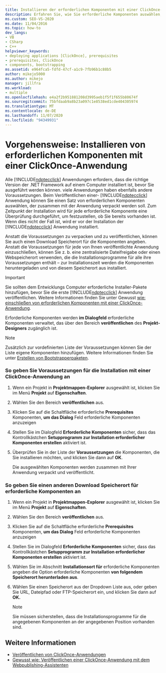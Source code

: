 ```yaml
---
title: Installieren der erforderlichen Komponenten mit einer ClickOnce-App
description: Erfahren Sie, wie Sie erforderliche Komponenten auswählen, die zusammen mit der ClickOnce-Anwendung verpackt werden sollen, wenn Sie installiert ist.
ms.custom: SEO-VS-2020
ms.date: 11/04/2016
ms.topic: how-to
dev_langs:
- VB
- CSharp
- C++
helpviewer_keywords:
- deploying applications [ClickOnce], prerequisites
- prerequisites, ClickOnce
- components, bootstrapping
ms.assetid: e964fca5-fdfd-47cf-a1c9-7fb96b1c88b5
author: mikejo5000
ms.author: mikejo
manager: jillfra
ms.workload:
- multiple
ms.openlocfilehash: e4a2f2b951881208d3995aeb1f5f1f655b80674f
ms.sourcegitcommit: 75bfdaab9a8b23a097c1e8538ed1cde404305974
ms.translationtype: MT
ms.contentlocale: de-DE
ms.lasthandoff: 11/07/2020
ms.locfileid: "94349931"
---
```

# <a name="how-to-install-prerequisites-with-a-clickonce-application"></a>Vorgehensweise: Installieren von erforderlichen Komponenten mit einer ClickOnce-Anwendung
Alle [!INCLUDE[ndptecclick](../deployment/includes/ndptecclick_md.md)] Anwendungen erfordern, dass die richtige Version der .NET Framework auf einem Computer installiert ist, bevor Sie ausgeführt werden können. viele Anwendungen haben ebenfalls andere Voraussetzungen. Beim Veröffentlichen einer- [!INCLUDE[ndptecclick](../deployment/includes/ndptecclick_md.md)] Anwendung können Sie einen Satz von erforderlichen Komponenten auswählen, der zusammen mit der Anwendung verpackt werden soll. Zum Zeitpunkt der Installation wird für jede erforderliche Komponente eine Überprüfung durchgeführt, um festzustellen, ob Sie bereits vorhanden ist. Wenn dies nicht der Fall ist, wird er vor der Installation der [!INCLUDE[ndptecclick](../deployment/includes/ndptecclick_md.md)] Anwendung installiert.

 Anstatt die Voraussetzungen zu verpacken und zu veröffentlichen, können Sie auch einen Download Speicherort für die Komponenten angeben. Anstatt die Voraussetzungen für jede von Ihnen veröffentlichte Anwendung einzuschließen, können Sie z. b. eine zentralisierte Dateifreigabe oder einen Webspeicherort verwenden, die die Installationsprogramme für alle ihre Voraussetzungen enthält – zur Installationszeit werden die Komponenten heruntergeladen und von diesem Speicherort aus installiert.

> [!IMPORTANT]
> Sie sollten dem Entwicklungs Computer erforderliche Installer-Pakete hinzufügen, bevor Sie die erste [!INCLUDE[ndptecclick](../deployment/includes/ndptecclick_md.md)] Anwendung veröffentlichen. Weitere Informationen finden Sie unter Gewusst [wie: einschließen von erforderlichen Komponenten mit einer ClickOnce-Anwendung](../deployment/how-to-include-prerequisites-with-a-clickonce-application.md).

 Erforderliche Komponenten werden **im Dialogfeld** erforderliche Komponenten verwaltet, das über den Bereich **veröffentlichen** des **Projekt-Designers** zugänglich ist.

> [!NOTE]
> Zusätzlich zur vordefinierten Liste der Voraussetzungen können Sie der Liste eigene Komponenten hinzufügen. Weitere Informationen finden Sie unter [Erstellen von Bootstrapperpaketen](../deployment/creating-bootstrapper-packages.md).

### <a name="to-specify-prerequisites-to-install-with-a-clickonce-application"></a>So geben Sie Voraussetzungen für die Installation mit einer ClickOnce-Anwendung an

1. Wenn ein Projekt in **Projektmappen-Explorer** ausgewählt ist, klicken Sie im Menü **Projekt** auf **Eigenschaften**.

2. Wählen Sie den Bereich **veröffentlichen** aus.

3. Klicken Sie auf die Schaltfläche erforderliche **Prerequisites** Komponenten, **um das Dialog** Feld erforderliche Komponenten anzuzeigen

4. Stellen Sie im Dialogfeld **Erforderliche Komponenten** sicher, dass das Kontrollkästchen **Setupprogramm zur Installation erforderlicher Komponenten erstellen** aktiviert ist.

5. Überprüfen Sie in der Liste der **Voraussetzungen** die Komponenten, die Sie installieren möchten, und klicken Sie dann auf **OK**.

     Die ausgewählten Komponenten werden zusammen mit Ihrer Anwendung verpackt und veröffentlicht.

### <a name="to-specify-a-different-download-location-for-prerequisites"></a>So geben Sie einen anderen Download Speicherort für erforderliche Komponenten an

1. Wenn ein Projekt in **Projektmappen-Explorer** ausgewählt ist, klicken Sie im Menü **Projekt** auf **Eigenschaften**.

2. Wählen Sie den Bereich **veröffentlichen** aus.

3. Klicken Sie auf die Schaltfläche erforderliche **Prerequisites** Komponenten, **um das Dialog** Feld erforderliche Komponenten anzuzeigen

4. Stellen Sie im Dialogfeld **Erforderliche Komponenten** sicher, dass das Kontrollkästchen **Setupprogramm zur Installation erforderlicher Komponenten erstellen** aktiviert ist.

5. Wählen Sie im Abschnitt **Installationsort für** erforderliche Komponenten angeben die Option erforderliche Komponenten **von folgendem Speicherort herunterladen aus**.

6. Wählen Sie einen Speicherort aus der Dropdown Liste aus, oder geben Sie URL, Dateipfad oder FTP-Speicherort ein, und klicken Sie dann auf **OK.**

    > [!NOTE]
    > Sie müssen sicherstellen, dass die Installationsprogramme für die angegebenen Komponenten an der angegebenen Position vorhanden sind.

## <a name="see-also"></a>Weitere Informationen
- [Veröffentlichen von ClickOnce-Anwendungen](../deployment/publishing-clickonce-applications.md)
- [Gewusst wie: Veröffentlichen einer ClickOnce-Anwendung mit dem Webpublishing-Assistenten](../deployment/how-to-publish-a-clickonce-application-using-the-publish-wizard.md)